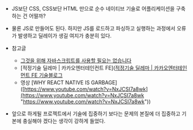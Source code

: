 - JS보단 CSS, CSS보단 HTML 만으로 순수 네이티브 기술로 어플리케이션을 구축하는 건 어떨까?
- 물론 JS로 만들어도 된다. 하지만 JS를 로드하고 파싱하고 실행하는 과정에서 오류가 발생하고 딜레이가 생길 여지가 충분히 있다.
- 참고글
	- [그것을 위해 자바스크립트를 사용할 필요는 없습니다](https://velog.io/@eunbinn/You-dont-need-JavaScript-for-that)
	- [적정기술 딜레마 | 카카오엔터테인컨트 FE]([적정기술 딜레마 | 카카오엔터테인먼트 FE 기술블로그](https://fe-developers.kakaoent.com/2023/230112-appropriate-technology/)
	- 영상 [WHY REACT NATIVE IS GARBAGE]([https://www.youtube.com/watch?v=NxJCSI7a8wk](https://www.youtube.com/watch?v=NxJCSI7a8wk "https://www.youtube.com/watch?v=NxJCSI7a8wk"))

- 앞으로 하게될 프로젝트에서 기술에 집중하기 보다는 문제의 본질에 더 집중하고 기본에 충실해야 겠다는 생각이 강하게 들었다.